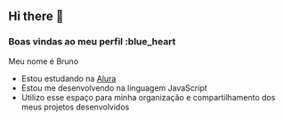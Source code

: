 ## Hi there 👋

### Boas vindas ao meu perfil :blue_heart

Meu nome é Bruno

- Estou estudando na [Alura](https://www.alura.com.br)
- Estou me desenvolvendo na linguagem JavaScript
- Utilizo esse espaço para minha organização e compartilhamento dos meus projetos desenvolvidos


